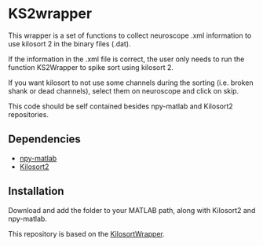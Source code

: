 # KS2wrapper
This wrapper is a set of functions to collect neuroscope .xml information to use kilosort 2 in the binary files (.dat). 

If the information in the .xml file is correct, the user only needs to run the function KS2Wrapper to spike sort using kilosort 2.

If you want kilosort to not use some channels during the sorting (i.e. broken shank or dead channels), select them on neuroscope and click on skip.

This code should be self contained besides npy-matlab and Kilosort2 repositories.

## Dependencies 
- [npy-matlab](https://github.com/kwikteam/npy-matlab)
- [Kilosort2](https://github.com/MouseLand/Kilosort2)

## Installation
Download and add the folder to your MATLAB path, along with Kilosort2 and npy-matlab.

This repository is based on the [KilosortWrapper](https://github.com/brendonw1/KilosortWrapper).
